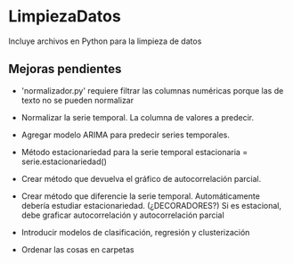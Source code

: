 # LimpiezaDatos
Incluye archivos en Python para la limpieza de datos

## Mejoras pendientes
- 'normalizador.py' requiere filtrar las columnas numéricas porque las de texto no se pueden normalizar
- Normalizar la serie temporal. La columna de valores a predecir.
- Agregar modelo ARIMA para predecir series temporales.
- Método estacionariedad para la serie temporal
    estacionaria = serie.estacionariedad()
- Crear método que devuelva el gráfico de autocorrelación parcial.
- Crear método que diferencie la serie temporal.
    Automáticamente debería estudiar estacionariedad. (¿DECORADORES?)
    Si es estacional, debe graficar autocorrelación y autocorrelación parcial

- Introducir modelos de clasificación, regresión y clusterización


- Ordenar las cosas en carpetas